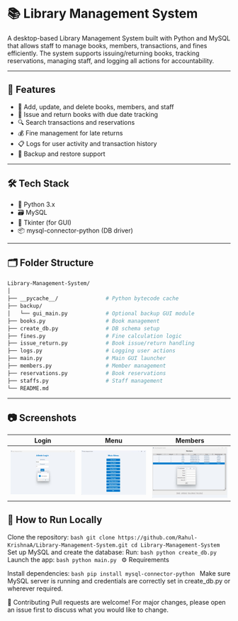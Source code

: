 # 📚 Library Management System

A desktop-based Library Management System built with Python and MySQL that allows staff to manage books, members, transactions, and fines efficiently. The system supports issuing/returning books, tracking reservations, managing staff, and logging all actions for accountability.

---

## 🚀 Features

- 🧾 Add, update, and delete books, members, and staff
- 🔄 Issue and return books with due date tracking
- 🔍 Search transactions and reservations
- 💰 Fine management for late returns
- 📋 Logs for user activity and transaction history
- 💾 Backup and restore support

---

## 🛠 Tech Stack

- 🐍 Python 3.x
- 🗃 MySQL
- 🎨 Tkinter (for GUI)
- 📦 mysql-connector-python (DB driver)

---

## 🗂 Folder Structure

```bash
Library-Management-System/
│
├── __pycache__/               # Python bytecode cache
├── backup/
│   └── gui_main.py            # Optional backup GUI module
├── books.py                   # Book management
├── create_db.py               # DB schema setup
├── fines.py                   # Fine calculation logic
├── issue_return.py            # Book issue/return handling
├── logs.py                    # Logging user actions
├── main.py                    # Main GUI launcher
├── members.py                 # Member management
├── reservations.py            # Book reservations
├── staffs.py                  # Staff management
└── README.md
```
---

## 📷 Screenshots

| Login                         | Menu                    | Members                           |
|-----------------------------------|----------------------------------|---------------------------------|
| ![Login](assets/40a4ee6c618b416e8c77d4e70f8bc17b.jpg) | ![Menu](assets/bcdc0d6029e94e5aab84e10162e390c8.jpg) | ![Members](assets/a71dd8df9b9447bd8c6f4335899a4ea0.jpg) |


## 🧪 How to Run Locally

Clone the repository:
    ```bash
    git clone https://github.com/Rahul-KrishnaA/Library-Management-System.git
    cd Library-Management-System
    ```
Set up MySQL and create the database:
Run:
    ```bash
    python create_db.py
    ```
Launch the app:
    ```bash
    python main.py
    ```
⚙ Requirements

Install dependencies:
    ```bash
    pip install mysql-connector-python
    ```
Make sure MySQL server is running and credentials are correctly set in create_db.py or wherever required.

🙌 Contributing
Pull requests are welcome! For major changes, please open an issue first to discuss what you would like to change.
